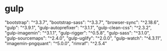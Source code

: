 # gulp
"bootstrap": "^3.3.7",     "bootstrap-sass": "^3.3.7",     "browser-sync": "^2.18.6",     "gulp": "^3.9.1",     "gulp-autoprefixer": "^3.1.1",     "gulp-clean-css": "^2.3.2",     "gulp-imagemin": "^3.1.1",     "gulp-rigger": "^0.5.8",     "gulp-sass": "^3.1.0",     "gulp-sourcemaps": "^2.4.0",     "gulp-uglify": "^2.0.0",     "gulp-watch": "^4.3.11",     "imagemin-pngquant": "^5.0.0",     "rimraf": "^2.5.4"
